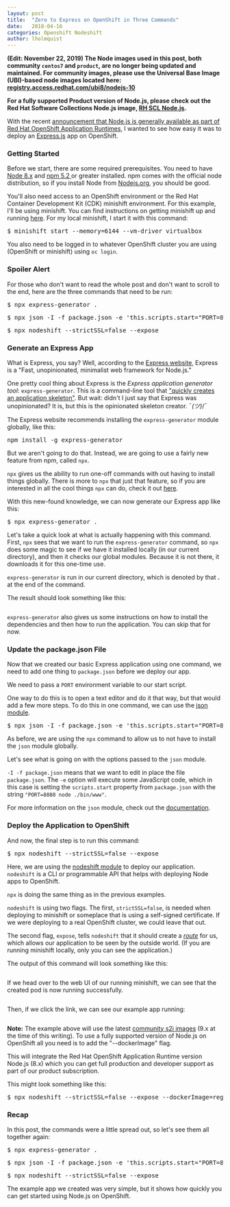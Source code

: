 ```yaml
---
layout: post
title:  "Zero to Express on OpenShift in Three Commands"
date:   2018-04-16
categories: Openshift Nodeshift
author: lholmquist
---
```


<strong>(Edit: November 22, 2019) The Node images used in this post, both community <code>centos7</code> and <code>product</code>, are no longer being updated and maintained. For community images, please use the Universal Base Image (UBI)-based node images located here: <a href="http://registry.access.redhat.com/ubi8/nodejs-10">registry.access.redhat.com/ubi8/nodejs-10</a></strong>

<strong>For a fully supported Product version of Node.js, please check out the Red Hat Software Collections Node.js image, <a href="https://access.redhat.com/containers/#/registry.access.redhat.com/rhscl/nodejs-10-rhel7">RH SCL Node.js</a>.</strong>

With the recent <a href="https://developers.redhat.com/blog/2018/03/12/rhoar-nodejs-annoucement/" target="_blank" rel="noopener noreferrer">announcement that Node.js is generally available as part of Red Hat OpenShift Application Runtimes,</a> I wanted to see how easy it was to deploy an <a href="https://expressjs.com/">Express.js</a> app on OpenShift.
<h3>Getting Started</h3>
Before we start, there are some required prerequisites. You need to have <a href="https://nodejs.org" target="_blank" rel="noopener noreferrer">Node 8.x</a> and <a href="https://www.npmjs.com/" target="_blank" rel="noopener noreferrer">npm 5.2 </a> or greater installed. npm comes with the official node distribution, so if you install Node from <a href="https://nodejs.org" target="_blank" rel="noopener noreferrer">Nodejs.org</a>, you should be good.

You'll also need access to an OpenShift environment or the Red Hat Container Development Kit (CDK) minishift environment. For this example, I'll be using minishift. You can find instructions on getting minishift up and running <a href="https://developers.redhat.com/products/cdk/hello-world/" target="_blank" rel="noopener noreferrer">here</a>. For my local minishift, I start it with this command:
<pre>$ minishift start --memory=6144 --vm-driver virtualbox</pre>
You also need to be logged in to whatever OpenShift cluster you are using (OpenShift or minishift) using <code>oc login</code>.
<h3>Spoiler Alert</h3>
For those who don't want to read the whole post and don't want to scroll to the end, here are the three commands that need to be run:
<pre>$ npx express-generator .</pre>
<pre>$ npx json -I -f package.json -e 'this.scripts.start="PORT=8080 node ./bin/www"'</pre>
<pre>$ npx nodeshift --strictSSL=false --expose</pre>
<h3>Generate an Express App</h3>
What is Express, you say? Well, according to the <a href="https://expressjs.com/" target="_blank" rel="noopener noreferrer">Express website</a>, Express is a "Fast, unopinionated, minimalist web framework for Node.js."

One pretty cool thing about Express is the <i>Express application generator tool</i>: <code>express-generator</code>. This is a command-line tool that <a href="https://expressjs.com/en/starter/generator.html">"quickly creates an application skeleton"</a>. But wait: didn't I just say that Express was unopinionated? It is, but this is the opinionated skeleton creator. ¯_(ツ)_/¯

The Express website recommends installing the <code>express-generator</code> module globally, like this:
<pre>npm install -g express-generator</pre>
But we aren't going to do that. Instead, we are going to use a fairly new feature from npm, called <code>npx</code>.

<code>npx</code> gives us the ability to run one-off commands with out having to install things globally. There is more to <code>npx</code> that just that feature, so if you are interested in all the cool things <code>npx</code> can do, check it out <a href="https://medium.com/@maybekatz/introducing-npx-an-npm-package-runner-55f7d4bd282b">here</a>.

With this new-found knowledge, we can now generate our Express app like this:
<pre>$ npx express-generator .</pre>
Let's take a quick look at what is actually happening with this command. First, <code>npx</code> sees that we want to run the <code>express-generator</code> command, so <code>npx</code> does some magic to see if we have it installed locally (in our current directory), and then it checks our global modules. Because it is not there, it downloads it for this one-time use.

<code>express-generator</code> is run in our current directory, which is denoted by that <strong>.</strong> at the end of the command.

The result should look something like this:

<img class="alignnone size-large wp-image-475687" src="https://developers.redhat.com/blog/wp-content/uploads/2018/03/express-quick-example-screenshot-1-1024x524.png" alt="" />

<code>express-generator</code> also gives us some instructions on how to install the dependencies and then how to run the application. You can skip that for now.
<h3>Update the package.json File</h3>
Now that we created our basic Express application using one command, we need to add one thing to <code>package.json</code> before we deploy our app.

We need to pass a <code>PORT</code> environment variable to our start script.

One way to do this is to open a text editor and do it that way, but that would add a few more steps. To do this in one command, we can use the <a href="https://www.npmjs.com/package/json" target="_blank" rel="noopener noreferrer">json module</a>.
<pre>$ npx json -I -f package.json -e 'this.scripts.start="PORT=8080 node ./bin/www"'</pre>
As before, we are using the <code>npx</code> command to allow us to not have to install the <code>json</code> module globally.

Let's see what is going on with the options passed to the <code>json</code> module.

<code>-I -f package.json</code> means that we want to edit in place the file <code>package.json</code>. The <code>-e</code> option will execute some JavaScript code, which in this case is setting the <code>scripts.start</code> property from <code>package.json</code> with the string <code>"PORT=8080 node ./bin/www"</code>.

For more information on the <code>json</code> module, check out the <a href="http://trentm.com/json/">documentation</a>.
<h3>Deploy the Application to OpenShift</h3>
And now, the final step is to run this command:
<pre>$ npx nodeshift --strictSSL=false --expose</pre>
Here, we are using the <a href="https://www.npmjs.com/package/nodeshift" target="_blank" rel="noopener noreferrer">nodeshift module</a> to deploy our application. <code>nodeshift</code> is a CLI or programmable API that helps with deploying Node apps to OpenShift.

<code>npx</code> is doing the same thing as in the previous examples.

<code>nodeshift</code> is using two flags. The first, <code>strictSSL=false</code>, is needed when deploying to minishift or someplace that is using a self-signed certificate. If we were deploying to a real OpenShift cluster, we could leave that out.

The second flag, <code>expose</code>, tells <code>nodeshift</code> that it should create a <a href="https://docs.openshift.com/online/architecture/networking/routes.html"><em>route</em></a> for us, which allows our application to be seen by the outside world. (If you are running minishift locally, only you can see the application.)

The output of this command will look something like this:

<img class="alignnone size-large wp-image-475707" src="https://developers.redhat.com/blog/wp-content/uploads/2018/03/express-quick-example-nodeshift-output-1024x633.png" alt="" />

If we head over to the web UI of our running minishift, we can see that the created pod is now running successfully.

<img class="alignnone size-large wp-image-475727" src="https://developers.redhat.com/blog/wp-content/uploads/2018/03/express-quick-example-ui-1024x518.png" alt="" />

Then, if we click the link, we can see our example app running:

<img class="alignnone size-full wp-image-475737" src="https://developers.redhat.com/blog/wp-content/uploads/2018/03/express-quick-example-express.png" alt="" />

<strong>Note:</strong> The example above will use the latest <a href="https://hub.docker.com/r/bucharestgold/centos7-s2i-nodejs/">community s2i images</a> (9.x at the time of this writing). To use a fully supported version of Node.js on OpenShift all you need is to add the "--dockerImage" flag.

This will integrate the Red Hat OpenShift Application Runtime version Node.js (8.x) which you can get full production and developer support as part of our product subscription.

This might look something like this:
<pre>$ npx nodeshift --strictSSL=false --expose --dockerImage=registry.access.redhat.com/rhoar-nodejs/nodejs-8</pre>
<h3>Recap</h3>
In this post, the commands were a little spread out, so let's see them all together again:
<pre>$ npx express-generator .</pre>
<pre>$ npx json -I -f package.json -e 'this.scripts.start="PORT=8080 node ./bin/www"'</pre>
<pre>$ npx nodeshift --strictSSL=false --expose</pre>
The example app we created was very simple, but it shows how quickly you can get started using Node.js on OpenShift.
